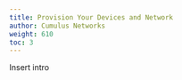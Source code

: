 ```yaml
---
title: Provision Your Devices and Network
author: Cumulus Networks
weight: 610
toc: 3
---
```

Insert intro